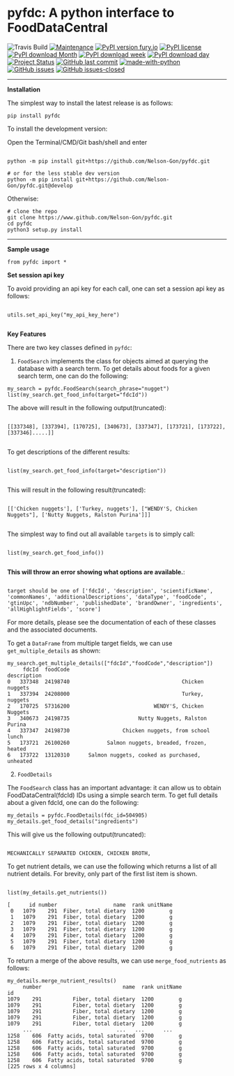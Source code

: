 # pyfdc: A python interface to FoodDataCentral
![Travis Build](https://travis-ci.com/Nelson-Gon/pyfdc.svg?branch=master)
[![Maintenance](https://img.shields.io/badge/Maintained%3F-yes-green.svg)](https://GitHub.com/Nelson-Gon/pyfdc/graphs/commit-activity)
[![PyPI version fury.io](https://badge.fury.io/py/pyfdc.svg)](https://pypi.python.org/pypi/pyfdc/)
[![PyPI license](https://img.shields.io/pypi/l/pyfdc.svg)](https://pypi.python.org/pypi/pyfdc/)
[![PyPI download Month](https://img.shields.io/pypi/dm/pyfdc.svg)](https://pypi.python.org/pypi/pyfdc/)
[![PyPI download week](https://img.shields.io/pypi/dw/pyfdc.svg)](https://pypi.python.org/pypi/pyfdc/)
[![PyPI download day](https://img.shields.io/pypi/dd/pyfdc.svg)](https://pypi.python.org/pypi/pyfdc/)
[![Project Status](http://www.repostatus.org/badges/latest/active.svg)](http://www.repostatus.org/#active) 
 [![GitHub last commit](https://img.shields.io/github/last-commit/Nelson-Gon/pyfdc.svg)](https://github.com/Nelson-Gon/pyfdc/commits/master)
[![made-with-python](https://img.shields.io/badge/Made%20with-Python-1f425f.svg)](https://www.python.org/)
[![GitHub issues](https://img.shields.io/github/issues/Nelson-Gon/pyfdc.svg)](https://GitHub.com/Nelson-Gon/pyfdc/issues/)
[![GitHub issues-closed](https://img.shields.io/github/issues-closed/Nelson-Gon/pyfdc.svg)](https://GitHub.com/Nelson-Gon/pyfdc/issues?q=is%3Aissue+is%3Aclosed)



----

**Installation**

The simplest way to install the latest release is as follows:

```
pip install pyfdc

```

To install the development version:


Open the Terminal/CMD/Git bash/shell and enter

```

python -m pip install git+https://github.com/Nelson-Gon/pyfdc.git

# or for the less stable dev version
python -m pip install git+https://github.com/Nelson-Gon/pyfdc.git@develop

```

Otherwise:

```
# clone the repo
git clone https://www.github.com/Nelson-Gon/pyfdc.git
cd pyfdc
python3 setup.py install

```
---

**Sample usage**

```
from pyfdc import *

```

**Set session api key**

To avoid providing an api key for each call, one can set a session api key as follows:

```

utils.set_api_key("my_api_key_here")


```


**Key Features**

There are two key classes defined in `pyfdc`: 

1. `FoodSearch` implements the class for objects aimed at querying the database with a search term.
To get details about foods for a given search term, one can do the following:

```
my_search = pyfdc.FoodSearch(search_phrase="nugget")
list(my_search.get_food_info(target="fdcId"))

```

The above will result in the following output(truncated):

```

[[337348], [337394], [170725], [340673], [337347], [173721], [173722], [337346].....]]


```

To get descriptions of the different results:


```

list(my_search.get_food_info(target="description"))


```

This will result in the following result(truncated):

```

[['Chicken nuggets'], ['Turkey, nuggets'], ["WENDY'S, Chicken Nuggets"], ['Nutty Nuggets, Ralston Purina']]]


```

The simplest way to find out all available `targets` is to simply call:

```

list(my_search.get_food_info())


```

**This will throw an error showing what options are available.**:

```

target should be one of ['fdcId', 'description', 'scientificName', 'commonNames', 'additionalDescriptions', 'dataType', 'foodCode', 'gtinUpc', 'ndbNumber', 'publishedDate', 'brandOwner', 'ingredients', 'allHighlightFields', 'score']

```

For more details, please see the documentation of each of these classes and the
associated documents.

To get a `DataFrame` from multiple target fields, we can use `get_multiple_details` as shown:

```
my_search.get_multiple_details(["fdcId","foodCode","description"])
     fdcId  foodCode                                        description
0   337348  24198740                                    Chicken nuggets
1   337394  24208000                                    Turkey, nuggets
2   170725  57316200                           WENDY'S, Chicken Nuggets
3   340673  24198735                      Nutty Nuggets, Ralston Purina
4   337347  24198730                 Chicken nuggets, from school lunch
5   173721  26100260            Salmon nuggets, breaded, frozen, heated
6   173722  13120310      Salmon nuggets, cooked as purchased, unheated
```

2. `FoodDetails`

The `FoodSearch` class has an important advantage: it can allow us to obtain
FoodDataCentral(fdcId) IDs using a simple search term. To get full details about a given 
fdcId, one can do the following:

```
my_details = pyfdc.FoodDetails(fdc_id=504905)
my_details.get_food_details("ingredients")

```

This will give us the following output(truncated):

```

MECHANICALLY SEPARATED CHICKEN, CHICKEN BROTH,

```

To get nutrient details, we can use the following which returns a list of all 
nutrient details. For brevity, only part of the first list item is shown.

```

list(my_details.get_nutrients())

[      id number                  name  rank unitName
 0   1079    291  Fiber, total dietary  1200        g
 1   1079    291  Fiber, total dietary  1200        g
 2   1079    291  Fiber, total dietary  1200        g
 3   1079    291  Fiber, total dietary  1200        g
 4   1079    291  Fiber, total dietary  1200        g
 5   1079    291  Fiber, total dietary  1200        g
 6   1079    291  Fiber, total dietary  1200        g

```

To return a merge of the above results, we can use `merge_food_nutrients` as follows:

```
my_details.merge_nutrient_results()
     number                          name  rank unitName
id                                                      
1079    291          Fiber, total dietary  1200        g
1079    291          Fiber, total dietary  1200        g
1079    291          Fiber, total dietary  1200        g
1079    291          Fiber, total dietary  1200        g
1079    291          Fiber, total dietary  1200        g
     ...                           ...   ...      ...
1258    606  Fatty acids, total saturated  9700        g
1258    606  Fatty acids, total saturated  9700        g
1258    606  Fatty acids, total saturated  9700        g
1258    606  Fatty acids, total saturated  9700        g
1258    606  Fatty acids, total saturated  9700        g
[225 rows x 4 columns]

```
